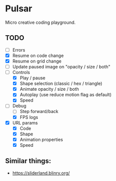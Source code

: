 # Pulsar

Micro creative coding playground.

## TODO

- [ ] Errors
- [x] Resume on code change
- [x] Resume on grid change
- [ ] Update paused image on "opacity / size / both"
- [ ] Controls
  - [x] Play / pause
  - [x] Shape selection (classic / hex / triangle)
  - [x] Animate opacity / size / both
  - [x] Autoplay (use reduce motion flag as default)
  - [x] Speed
- [ ] Debug
  - [ ] Step forward/back
  - [x] FPS logs
- [x] URL params
  - [x] Code
  - [x] Shape
  - [x] Animation properties
  - [x] Speed

## Similar things:

- https://sliderland.blinry.org/
